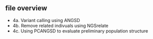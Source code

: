 ## file overview

* 4a. Variant calling using ANGSD
* 4b. Remove related indivuals using NGSrelate
* 4c. Using PCANGSD to evaluate preliminary population structure
